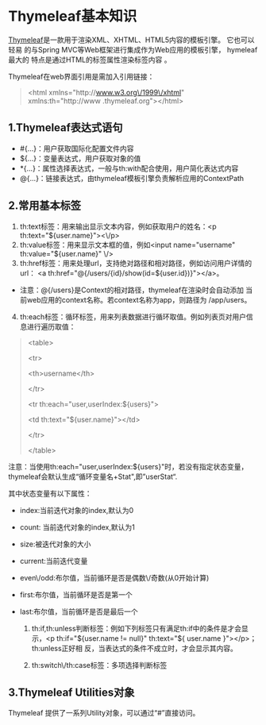 # Thymeleaf基本知识

[Thymeleaf](http://www.thymeleaf.org/)是一款用于渲染XML、XHTML、HTML5内容的模板引擎。 它也可以轻易 的与Spring MVC等Web框架进行集成作为Web应用的模板引擎， hymeleaf最大的 特点是通过HTML的标签属性渲染标签内容 。

Thymeleaf在web界面引用是需加入引用链接：

> &lt;html xmlns="http:\/\/www.w3.org\/1999\/xhtml" xmlns:th="http:\/\/www .thymeleaf.org"&gt;&lt;\/html&gt;

## 1.Thymeleaf表达式语句

* \#{...}：用户获取国际化配置文件内容 
* ${...}：变量表达式，用户获取对象的值 
* \*{...}：属性选择表达式，一般与th:with配合使用，用户简化表达式内容 
* @{...}：链接表达式，由thymeleaf模板引擎负责解析应用的ContextPath

## 2.常用基本标签

1. th:text标签：用来输出显示文本内容，例如获取用户的姓名：&lt;p th:text="${user.name}"&gt;&lt;\\/p&gt; 
2. th:value标签：用来显示文本框的值，例如&lt;input name="username" th:value="${user.name}" \\/&gt; 
3. th:href标签：用来处理url，支持绝对路径和相对路径，例如访问用户详情的 url： 
  &lt;a th:href="@{\/users\/{id}\/show\(id=${user.id}\)}"&gt;&lt;\/a&gt;。

  * 注意：@{\/users}是Context的相对路径，thymeleaf在渲染时会自动添加 当前web应用的context名称。若context名称为app，则路径为 \/app\/users。

4. th:each标签：循环标签，用来列表数据进行循环取值。例如列表页对用户信息进行遍历取值： 
  > &lt;table&gt;
  > 
  > &lt;tr&gt;
  > 
  > &lt;th&gt;username&lt;\/th&gt;
  > 
  > &lt;\/tr&gt;
  > 
  > &lt;tr th:each="user,userIndex:${users}"&gt;
  > 
  > &lt;td th:text="${user.name}"&gt;&lt;\/td&gt;
  > 
  > &lt;\/tr&gt;
  > 
  > &lt;\/table&gt;


注意：当使用th:each="user,userIndex:${users}"时，若没有指定状态变量， thymeleaf会默认生成“循环变量名+Stat",即”userStat“.

其中状态变量有以下属性：

* index:当前迭代对象的index,默认为0 
* count: 当前迭代对象的index,默认为1 
* size:被迭代对象的大小 
* current:当前迭代变量 
* even\\/odd:布尔值，当前循环是否是偶数\\/奇数\(从0开始计算\) 
* first:布尔值，当前循环是否是第一个 
* last:布尔值，当前循环是否是最后一个

  1. th:if,th:unless判断标签：例如下列标签只有满足th:if中的条件是才会显示，&lt;p th:if="${user.name != null}" th:text="${ user.name }"&gt;&lt;\/p&gt;；th:unless正好相 反，当表达式的条件不成立时，才会显示其内容。

  2. th:switch\\/th:case标签：多项选择判断标签



## 3.Thymeleaf Utilities对象

Thymeleaf 提供了一系列Utility对象，可以通过“\#”直接访问。

